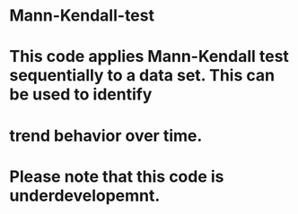 # Mann-Kendall-test
 
# This code applies Mann-Kendall test sequentially to a data set. This can be used to identify 
# trend behavior over time. 
# Please note that this code is underdevelopemnt.
